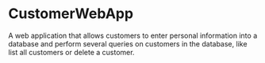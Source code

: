# CustomerWebApp
A web application that allows customers to enter personal information into a database and perform several queries on customers in the database, like list all customers or delete a customer. 
